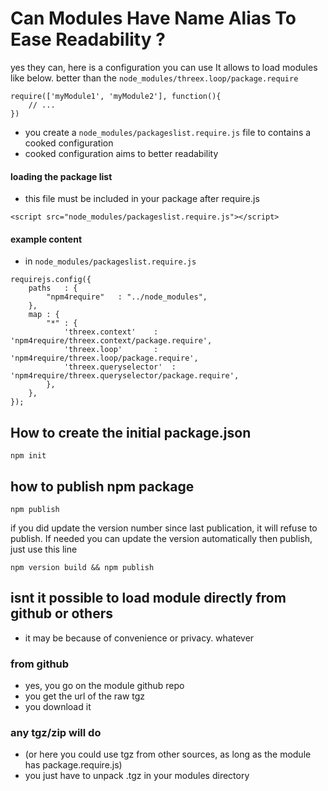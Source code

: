 Can Modules Have Name Alias To Ease Readability ?
=================================================
yes they can, here is a configuration you can use
It allows to load modules like below. better than the ```node_modules/threex.loop/package.require```

```
require(['myModule1', 'myModule2'], function(){
	// ...
})
```

* you create a ```node_modules/packageslist.require.js``` file to contains a cooked configuration
* cooked configuration aims to better readability

#### loading the package list
* this file must be included in your package after require.js

```
<script src="node_modules/packageslist.require.js"></script>
```

#### example content
* in ```node_modules/packageslist.require.js```

```
requirejs.config({
	paths	: {
		"npm4require"	: "../node_modules",
	},
	map	: {
		"*"	: {
			'threex.context'	: 'npm4require/threex.context/package.require',
			'threex.loop'		: 'npm4require/threex.loop/package.require',
			'threex.queryselector'	: 'npm4require/threex.queryselector/package.require',
		},
	},
});
```

## How to create the initial package.json

```
npm init
```

## how to publish npm package

```
npm publish
```

if you did update the version number since last publication, it will refuse to publish.
If needed you can update the version automatically then publish, just use this line 

```
npm version build && npm publish
```

## isnt it possible to load module directly from github or others

* it may be because of convenience or privacy. whatever

### from github
* yes, you go on the module github repo
* you get the url of the raw tgz
* you download it 

### any tgz/zip will do
* (or here you could use tgz from other sources, as long as the module has package.require.js)
* you just have to unpack .tgz in your modules directory

